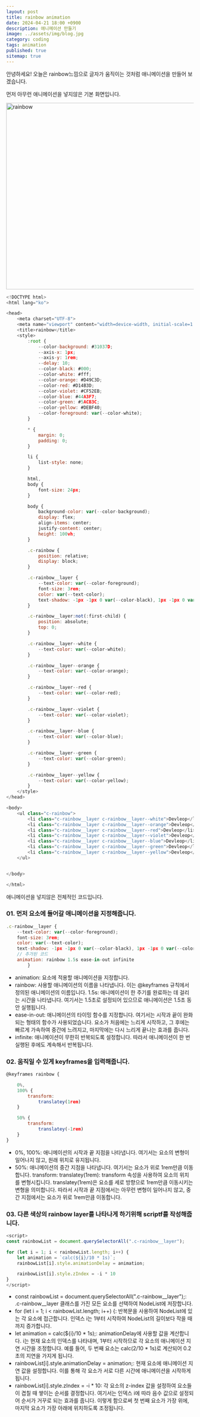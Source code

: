 ```yaml
---
layout: post
title: rainbow animation
date: 2024-04-21 18:00 +0900
description: 애니메이션 만들기
image: ../assets/img/blog.jpg
category: coding
tags: animation
published: true
sitemap: true
---
```


안녕하세요!
오늘은 rainbow느낌으로 글자가 움직이는 것처럼 애니메이션을 만들어 보겠습니다.

먼저 아무런 애니메이션을 넣지않은 기본 화면입니다.

<img src="/assets/img/rainbow01.png" alt="rainbow" width="800" height="500" >

````javascript
<!DOCTYPE html>
<html lang="ko">

<head>
    <meta charset="UTF-8">
    <meta name="viewport" content="width=device-width, initial-scale=1.0">
    <title>rainbow</title>
    <style>
        :root {
            --color-background: #31037D;
            --axis-x: 1px;
            --axis-y: 1rem;
            --delay: 10;
            --color-black: #000;
            --color-white: #fff;
            --color-orange: #D49C3D;
            --color-red: #D14B3D;
            --color-violet: #CF52EB;
            --color-blue: #44A3F7;
            --color-green: #5ACB3C;
            --color-yellow: #DEBF40;
            --color-foreground: var(--color-white);
        }

        * {
            margin: 0;
            padding: 0;
        }

        li {
            list-style: none;
        }

        html,
        body {
            font-size: 24px;
        }

        body {
            background-color: var(--color-background);
            display: flex;
            align-items: center;
            justify-content: center;
            height: 100vh;
        }

        .c-rainbow {
            position: relative;
            display: block;
        }

        .c-rainbow__layer {
            --text-color: var(--color-foreground);
            font-size: 3rem;
            color: var(--text-color);
            text-shadow: -1px -1px 0 var(--color-black), 1px -1px 0 var(--color-black), -1px 1px 0 var(--color-black), 1px 1px 0 var(--color-black), 4px 4px 0 rgba(0, 0, 0, 0.2);
        }

        .c-rainbow__layer:not(:first-child) {
            position: absolute;
            top: 0;
        }

        .c-rainbow__layer--white {
            --text-color: var(--color-white);
        }

        .c-rainbow__layer--orange {
            --text-color: var(--color-orange);
        }

        .c-rainbow__layer--red {
            --text-color: var(--color-red);
        }

        .c-rainbow__layer--violet {
            --text-color: var(--color-violet);
        }

        .c-rainbow__layer--blue {
            --text-color: var(--color-blue);
        }

        .c-rainbow__layer--green {
            --text-color: var(--color-green);
        }

        .c-rainbow__layer--yellow {
            --text-color: var(--color-yellow);
        }
    </style>
</head>

<body>
    <ul class="c-rainbow">
        <li class="c-rainbow__layer c-rainbow__layer--white">Devleop</li>
        <li class="c-rainbow__layer c-rainbow__layer--orange">Devleop</li>
        <li class="c-rainbow__layer c-rainbow__layer--red">Devleop</li>
        <li class="c-rainbow__layer c-rainbow__layer--violet">Devleop</li>
        <li class="c-rainbow__layer c-rainbow__layer--blue">Devleop</li>
        <li class="c-rainbow__layer c-rainbow__layer--green">Devleop</li>
        <li class="c-rainbow__layer c-rainbow__layer--yellow">Devleop</li>
    </ul>


</body>

</html>
````

애니메이션을 넣지않은 전체적인 코드입니다.

### 01. 먼저 요소에 들어갈 애니메이션을 지정해줍니다.

````javascript
.c-rainbow__layer {
    --text-color: var(--color-foreground);
    font-size: 3rem;
    color: var(--text-color);
    text-shadow: -1px -1px 0 var(--color-black), 1px -1px 0 var(--color-black), -1px 1px 0 var(--color-black), 1px 1px 0 var(--color-black), 4px 4px 0 rgba(0, 0, 0, 0.2);
    // 추가된 코드
    animation: rainbow 1.5s ease-in-out infinite
        }
````

* animation: 요소에 적용할 애니메이션을 지정합니다.
* rainbow: 사용할 애니메이션의 이름을 나타냅니다. 이는 @keyframes 규칙에서 정의된 애니메이션의 이름입니다.
    1.5s: 애니메이션이 한 주기를 완료하는 데 걸리는 시간을 나타냅니다. 여기서는 1.5초로 설정되어 있으므로 애니메이션은 1.5초 동안 실행됩니다.
* ease-in-out: 애니메이션의 타이밍 함수를 지정합니다. 여기서는 시작과 끝이 완화되는 형태의 함수가 사용되었습니다.
    요소가 처음에는 느리게 시작하고, 그 후에는 빠르게 가속하여 중간에 느려지고, 마지막에는 다시 느리게 끝나는 효과를 줍니다.
* infinite: 애니메이션이 무한히 반복되도록 설정합니다. 따라서 애니메이션이 한 번 실행된 후에도 계속해서 반복됩니다.


### 02. 움직일 수 있게 keyframes을 입력해줍니다.

````javascript
@keyframes rainbow {

    0%,
    100% {
        transform:
            translatey(1rem)
    }

    50% {
        transform:
            translatey(-1rem)
    }
}
````

* 0%, 100%: 애니메이션의 시작과 끝 지점을 나타냅니다. 여기서는 요소의 변형이 일어나지 않고, 원래 위치로 유지됩니다.
* 50%: 애니메이션의 중간 지점을 나타냅니다. 여기서는 요소가 위로 1rem만큼 이동합니다.
    transform: translatey(1rem): transform 속성을 사용하여 요소의 위치를 변형시킵니다.
    translatey(1rem)은 요소를 세로 방향으로 1rem만큼 이동시키는 변형을 의미합니다.
    따라서 시작과 끝 지점에서는 아무런 변형이 일어나지 않고, 중간 지점에서는 요소가 위로 1rem만큼 이동합니다.


### 03. 다른 색상의 rainbow layer를 나타나게 하기위해 scriptf를 작성해줍니다.

````javascript
<script>
const rainbowList = document.querySelectorAll(".c-rainbow__layer");

for (let i = 1; i < rainbowList.length; i++) {
    let animation = `calc(${i}/10 * 1s)`;
    rainbowList[i].style.animationDelay = animation;

    rainbowList[i].style.zIndex = -i * 10
}
</script>
````

* const rainbowList = document.querySelectorAll(".c-rainbow__layer");: .c-rainbow__layer 클래스를 가진 모든 요소를 선택하여 NodeList에 저장합니다.
* for (let i = 1; i < rainbowList.length; i++) {: 반복문을 사용하여 NodeList에 있는 각 요소에 접근합니다.
    인덱스 i는 1부터 시작하여 NodeList의 길이보다 작을 때까지 증가합니다.
* let animation = calc(${i}/10 * 1s);: animationDelay에 사용할 값을 계산합니다.
    i는 현재 요소의 인덱스를 나타내며, 1부터 시작하므로 각 요소의 애니메이션 지연 시간을 조정합니다.
    예를 들어, 두 번째 요소는 calc(2/10 * 1s)로 계산되어 0.2초의 지연을 가지게 됩니다.
* rainbowList[i].style.animationDelay = animation;: 현재 요소에 애니메이션 지연 값을 설정합니다.
    이를 통해 각 요소가 서로 다른 시간에 애니메이션을 시작하게 됩니다.
* rainbowList[i].style.zIndex = -i * 10: 각 요소의 z-index 값을 설정하여 요소들이 겹칠 때 쌓이는 순서를 결정합니다.
    여기서는 인덱스 i에 따라 음수 값으로 설정되어 순서가 거꾸로 되는 효과를 줍니다.
    이렇게 함으로써 첫 번째 요소가 가장 위에, 마지막 요소가 가장 아래에 위치하도록 조정됩니다.